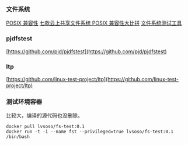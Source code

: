 ### 文件系统
[POSIX 兼容性](https://juicefs.com/docs/zh/community/posix_compatibility/)
[七款云上共享文件系统 POSIX 兼容性大比拼](https://juicefs.com/zh-cn/blog/engineering/posix-compatibility-comparison-among-four-file-system-on-the-cloud)
[文件系统测试工具](https://blog.csdn.net/DeamonXiao/article/details/120879599)


### pjdfstest
[https://github.com/pjd/pjdfstest](https://github.com/pjd/pjdfstest)

### ltp
[https://github.com/linux-test-project/ltp](https://github.com/linux-test-project/ltp)


### 测试环境容器

比较大，编译的源代码也没删除。

```shell
docker pull lvsoso/fs-test:0.1
docker run -t -i --name fst --privileged=true lvsoso/fs-test:0.1 /bin/bash
```